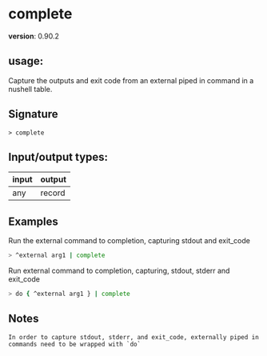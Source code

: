# complete

**version**: 0.90.2

## **usage**:

Capture the outputs and exit code from an external piped in command in a nushell table.

## Signature

`> complete `

## Input/output types:

| input | output |
| ----- | ------ |
| any   | record |

## Examples

Run the external command to completion, capturing stdout and exit_code

```bash
> ^external arg1 | complete
```

Run external command to completion, capturing, stdout, stderr and exit_code

```bash
> do { ^external arg1 } | complete
```

## Notes

```text
In order to capture stdout, stderr, and exit_code, externally piped in commands need to be wrapped with `do`
```
